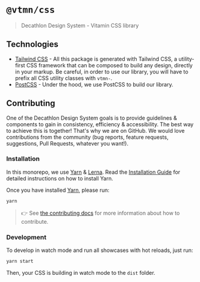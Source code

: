 # `@vtmn/css`

> Decathlon Design System - Vitamin CSS library

## Technologies

- [Tailwind CSS](https://tailwindcss.com/) - All this package is generated with Tailwind CSS, a utility-first CSS framework that can be composed to build any design, directly in your markup. Be careful, in order to use our library, you will have to prefix all CSS utility classes with `vtmn-`.
- [PostCSS](https://postcss.org/) - Under the hood, we use PostCSS to build our library.

## Contributing

One of the Decathlon Design System goals is to provide guidelines & components to gain in consistency, efficiency & accessibility. The best way to achieve this is together!
That's why we are on GitHub. We would love contributions from the community (bug reports, feature requests, suggestions, Pull Requests, whatever you want!).

### Installation

In this monorepo, we use [Yarn](https://yarnpkg.com) & [Lerna](https://github.com/lerna/lerna).
Read the [Installation Guide](https://yarnpkg.com/en/docs/install) for detailed instructions on how to install Yarn.

Once you have installed [Yarn](https://yarnpkg.com), please run:

```sh
yarn
```

> 👉 See [the contributing docs](CONTRIBUTING.md) for more information about how to contribute.

### Development

To develop in watch mode and run all showcases with hot reloads, just run:

```sh
yarn start
```

Then, your CSS is building in watch mode to the `dist` folder.
